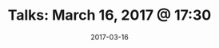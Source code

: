 ---
title:  "Talks: March 16, 2017 @ 17:30"
date:   2017-03-16
meetup_id: "237807336"
meetup_url: "https://www.meetup.com/CocoaHeads-Montreal/events/237807336/"
venue_name: "WeWork L'Avenue"
venue_address: "1275 Avenue des Canadiens-de-Montréal, 5th floor, Montréal, QC"
venue_address_map_url: "https://maps.google.com/maps?f=q&hl=en&q=1275+Avenue+des+Canadiens-de-Montr%C3%A9al%2C+Montr%C3%A9al%2C+QC%2C+H3B+5E8%2C+ca"
speakers:
  - name: "Kathy Tavel"
    title: "Making Meetup"
    twitter: kathytafel‬‬
  - name: "Frank Courville"
    title: "Supercharge your Apps with NSOperations"
    twitter: frankacy
---